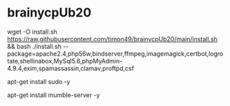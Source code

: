 # brainycpUb20

wget -O install.sh https://raw.githubusercontent.com/timon49/brainycpUb20/main/install.sh && bash ./install.sh --package=apache2.4,php56w,bindserver,ffmpeg,imagemagick,certbot,logrotate,shellinabox,MySql5.6,phpMyAdmin-4.9.4,exim,spamassassin,clamav,proftpd,csf

apt-get install sudo -y

apt-get install mumble-server -y
